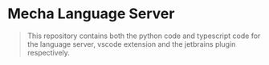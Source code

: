 # Mecha Language Server

> This repository contains both the python code and typescript code for the language server, vscode extension and the jetbrains plugin respectively.